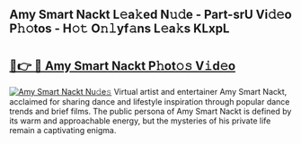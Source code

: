 ## Amy Smart Nackt L𝚎a𝚔ed N𝚞𝚍e - Part-srU Vi𝚍𝚎o P𝚑𝚘tos - H𝚘𝚝 O𝚗𝚕yf𝚊ns L𝚎a𝚔s KLxpL

# <h2><a href="http://kfej2t.oniu.top/?m=Amy+Smart+Nackt">🔗👉 🔴 Amy Smart Nackt P𝚑ot𝚘𝚜 V𝚒d𝚎o</a></h2>

[![Amy Smart Nackt Nu𝚍e𝚜](https://i.imgur.com/0qMVB7G.gif)](http://kfej2t.oniu.top/?m=Amy+Smart+Nackt)
Virtual artist and entertainer Amy Smart Nackt, acclaimed for sharing dance and lifestyle inspiration through popular dance trends and brief films. The public persona of Amy Smart Nackt is defined by its warm and approachable energy, but the mysteries of his private life remain a captivating enigma.  
